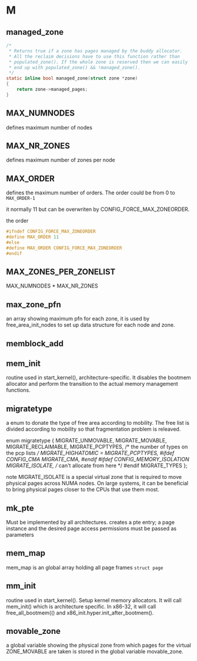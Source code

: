 # M


## managed_zone
```c
/*
 * Returns true if a zone has pages managed by the buddy allocator.
 * All the reclaim decisions have to use this function rather than
 * populated_zone(). If the whole zone is reserved then we can easily
 * end up with populated_zone() && !managed_zone().
 */
static inline bool managed_zone(struct zone *zone)
{
	return zone->managed_pages;
}
```

## MAX_NUMNODES
defines maximum number of nodes

## MAX_NR_ZONES
defines maximum number of zones per node

## MAX_ORDER
defines the maximum number of orders. The order could be from 0 to `MAX_ORDER-1`

it normally 11 but can be overwriten by CONFIG_FORCE_MAX_ZONEORDER.

the order 
```c
#ifndef CONFIG_FORCE_MAX_ZONEORDER
#define MAX_ORDER 11
#else
#define MAX_ORDER CONFIG_FORCE_MAX_ZONEORDER
#endif
```

## MAX_ZONES_PER_ZONELIST
MAX_NUMNODES * MAX_NR_ZONES

## max_zone_pfn
an array showing maximum pfn for each zone, it is used by free_area_init_nodes to set up data structure for each node and zone.

## memblock_add


## mem_init
routine used in start_kernel(), architecture-specific. It disables the bootmem allocator and perform the transition to the actual memory management functions.

## migratetype

a enum to donate the type of free area according to mobility. The free list is divided according to mobility so that fragmentation problem is releaved. 

enum migratetype {
	MIGRATE_UNMOVABLE,
	MIGRATE_MOVABLE,
	MIGRATE_RECLAIMABLE,
	MIGRATE_PCPTYPES,	/* the number of types on the pcp lists */
	MIGRATE_HIGHATOMIC = MIGRATE_PCPTYPES,
#ifdef CONFIG_CMA
	MIGRATE_CMA,
#endif
#ifdef CONFIG_MEMORY_ISOLATION
	MIGRATE_ISOLATE,	/* can't allocate from here */
#endif
	MIGRATE_TYPES
};


note MIGRATE_ISOLATE is a special virtual zone that is required to move physical pages across NUMA nodes. On large systems, it can be beneficial to bring physical pages closer to the CPUs that use them most. 


## mk_pte
Must be implemented by all architectures.
creates a pte entry; a page instance and the desired page access permissions must be passed as parameters

## mem_map
mem_map is an global array holding all page frames `struct page`

## mm_init
routine used in start_kernel(). Setup kernel memory allocators.
It will call mem_init() which is architecture specific. In x86-32, it will call free_all_bootmem(() and x86_init.hyper.init_after_bootmem().

## movable_zone
a global variable showing the physical zone from which pages for the virtual ZONE_MOVABLE are taken is stored in the global variable movable_zone.

